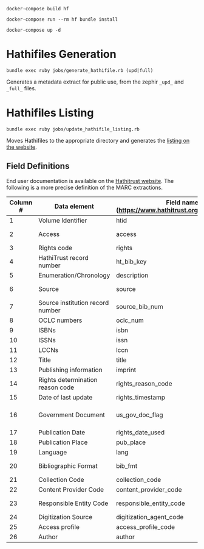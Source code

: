 `docker-compose build hf`

`docker-compose run --rm hf bundle install`

`docker-compose up -d`

# Hathifiles Generation
`bundle exec ruby jobs/generate_hathifile.rb (upd|full)`

Generates a metadata extract for public use, from the zephir `_upd_` and `_full_` files.

# Hathifiles Listing
`bundle exec ruby jobs/update_hathifile_listing.rb`

Moves Hathifiles to the appropriate directory and generates the [listing on the website](https://www.hathitrust.org/hathifiles).

## Field Definitions
End user documentation is available on the [Hathitrust website](https://www.hathitrust.org/hathifiles_description).
The following is a more precise definition of the MARC extractions.

|  Column #  | Data element |  Field name in [header file] (https://www.hathitrust.org/filebrowser/download/269539) | Description    |
| --- | --- | --- | --- |
| 1 | Volume Identifier | htid | The "permanent" HathiTrust item identifier. Taken from the 974$u |
| 2 | Access | access | "allow" or "deny" indicating very generally whether or not users can view the item. N.B. it is United States biased. It is "allow" if 974$r is "pd" or "pdus", or if it starts with "world", "ic-world", "cc", or "und-world". All other values in 974$r get "deny". |
| 3 | Rights code | rights | 974$r |
| 4 | HathiTrust record number | ht_bib_key | HathiTrust's bib record number. Taken from the 001 field, without processing. |
| 5 | Enumeration/Chronology | description | 974$z or empty string |
| 6 | Source | source | In theory, it is the "code identifying the source of the bibliographic record." In practice, it is taken from the 974$b so may be unrelated to the bib record found in the catalog. |
| 7 | Source institution record number | source_bib_num | Local bib record number taken from the 035 sdr nums using the 974$c (collection) and a [prefix mapping] (https://github.com/cdlib/hathitrust-contrib-configs) |
| 8 | OCLC numbers | oclc_num | Extracted from the 035s with the regex: /(\(oco{0,1}lc\)|ocm|ocn)(\d+)/i Joined with "," if multiple. |
| 9 | ISBNs | isbn | 020a, stripped of whitespace, uniqd, and joined with "," |
| 10 | ISSNs | issn | 022a, stripped of whitespace, uniqd, and joined with "," |
| 11 | LCCNs | lccn | 010a, stripped of whitespace, uniqd, and joined with "," |
| 12 | Title | title | 245abcnp, stripped of whitespace, joined with "," |
| 13 | Publishing information | imprint | 260bc, stripped of whitespace, joined with ", ". If no 260bc is found, then we look for 264|\*1|bc |
| 14 | Rights determination reason code | rights_reason_code | 974$q or "" |
| 15 | Date of last update | rights_timestamp | `time` field taken from the `rights_current` table of the rights database. Formatted as %Y-%m-%d %H:%M:%S |
| 16 | Government Document | us_gov_doc_flag | 1 if a US federal goverment document. 0 otherwise. Uses the third character of the [pub place code](https://github.com/hathitrust/hathifiles/blob/main/lib/place_of_publication.rb) and if character 28 in the 008 is "f". It incorporates [multiple exceptions] (https://github.com/hathitrust/hathifiles/blob/main/lib/us_fed_doc.rb#L7) that mean this is better considered a "Government Document that is also public domain". |
| 17 | Publication Date | rights_date_used | 974$y or, if empty, "9999" |
| 18 | Publication Place | pub_place | Three digit code for the place of publication taken from the 008 with some [minor tweaks](https://github.com/hathitrust/hathifiles/blob/main/lib/place_of_publication.rb) |
| 19 | Language | lang | 008\[35-37\] or "   " |
| 20 | Bibliographic Format | bib_fmt | An extraction from the Leader, [this](https://github.com/hathitrust/hathifiles/blob/main/lib/bib_record.rb#L71) is a reimplementation of https://github.com/mlibrary/traject_umich_format/blob/7d355a5be133dc86f8795954fdd2e01355758309/lib/traject/umich_format/bib_format.rb#L18 |
| 21 | Collection Code | collection_code | 974$c |
| 22 | Content Provider Code | content_provider_code | The `content_provider_cluster` field taken from the `ht_collections` table using the collection_code |
| 23 | Responsible Entity Code | responsible_entity_code | The institution that took responsiblity for accessioning the content into HathiTrust. The `responsible_entity` field taken from the `ht_collections` table using the collection_code |
| 24 | Digitization Source | digitization_agent_code | The organization that digitized the content. 974$s |
| 25 | Access profile | access_profile_code | Indicates whether an item has view or download restrictions. The `access_profile` field from the `rights_current` table for this htid. |
| 26 | Author | author | 100$abcd, 110$abcd, **and** 111$acd stripped and uniqd, joined by ", " |
